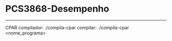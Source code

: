 # PCS3868-Desempenho

----
CPAR
compilador: ./compila-cpar
compilar: ./compila-cpar <nome_programa>
